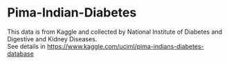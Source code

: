 # Pima-Indian-Diabetes
This data is from Kaggle and collected by National Institute of Diabetes and Digestive and Kidney Diseases. <br>
See details in https://www.kaggle.com/uciml/pima-indians-diabetes-database
